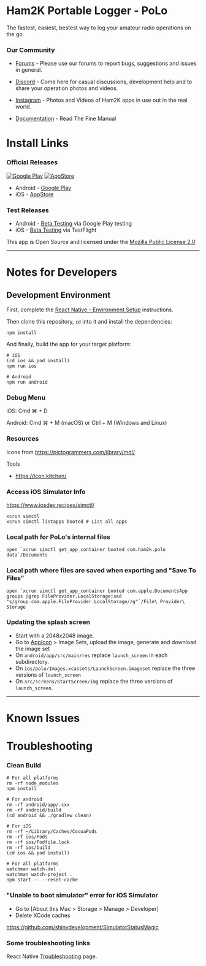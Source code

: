 # Ham2K Portable Logger - PoLo

The fastest, easiest, bestest way to log your amateur radio operations on the go.

### Our Community

* [Forums](https://forums.ham2k.com) - Please use our forums to report bugs, suggestions and issues in general.

* [Discord](https://discord.gg/rT6B2fP7pU) - Come here for casual discussions, development help and to share your operation photos and videos.

* [Instagram](https://www.instagram.com/ham2kapps/) - Photos and Videos of Ham2K apps in use out in the real world.

* [Documentation](https://polo.ham2k.com/docs/) - Read The Fine Manual

# Install Links

### Official Releases
[![Google Play](https://polo.ham2k.com/google-play-badge-100.png)](https://play.google.com/store/apps/details?id=com.ham2k.polo.beta)
[![AppStore](https://polo.ham2k.com/apple-appstore-badge-100.png)](https://apps.apple.com/us/app/ham2k-portable-logger/id6478713938)

* Android - [Google Play](https://play.google.com/store/apps/details?id=com.ham2k.polo.beta)
* iOS - [AppStore](https://apps.apple.com/us/app/ham2k-portable-logger/id6478713938)

### Test Releases
* Android - [Beta Testing](https://play.google.com/apps/testing/com.ham2k.polo.beta) via Google Play testing
* iOS - [Beta Testing](https://testflight.apple.com/join/TjRq5t5Y) via TestFlight

This app is Open Source and licensed under the [Mozilla Public License 2.0](./LICENSE)

---

# Notes for Developers

## Development Environment

First, complete the [React Native - Environment Setup](https://reactnative.dev/docs/set-up-your-environment) instructions.

Then clone this repository, `cd` into it and install the dependencies:

```
npm install
```

And finally, build the app for your target platform:

```
# iOS
(cd ios && pod install)
npm run ios

# Android
npm run android
```
### Debug Menu

iOS: Cmd ⌘ + D

Android: Cmd ⌘ + M (macOS) or Ctrl + M (Windows and Linux)

### Resources

Icons from https://pictogrammers.com/library/mdi/

Tools
* https://icon.kitchen/

### Access iOS Simulator Info

https://www.iosdev.recipes/simctl/

```
xcrun simctl
xcrun simctl listapps booted # List all apps
```

### Local path for PoLo's internal files

```
open `xcrun simctl get_app_container booted com.ham2k.polo data`/Documents
```

### Local path where files are saved when exporting and "Save To Files"

```
open `xcrun simctl get_app_container booted com.apple.DocumentsApp groups |grep FileProvider.LocalStorage|sed "s/group.com.apple.FileProvider.LocalStorage//g"`/File\ Provider\ Storage
```

### Updating the splash screen

* Start with a 2048x2048 image.
* Go to [AppIcon](https://www.appicon.co/#image-sets) > Image Sets, upload the image, generate and download the image set
* On `android/app/src/main/res` replace `launch_screen` in each subdirectory.
* On `ios/polo/Images.xcassets/LaunchScreen.imageset` replace the three versions of `launch_screen`
* On `src/screens/StartScreen/img` replace the three versions of `launch_screen`.

---

# Known Issues

# Troubleshooting

### Clean Build
```
# For all platforms
rm -rf node_modules
npm install

# For android
rm -rf android/app/.cxx
rm -rf android/build
(cd android && ./gradlew clean)

# For iOS
rm -rf ~/Library/Caches/CocoaPods
rm -rf ios/Pods
rm -rf ios/Podfile.lock
rm -rf ios/build
(cd ios && pod install)

# For all platforms
watchman watch-del .
watchman watch-project .
npm start -- --reset-cache
```

### "Unable to boot simulator" error for iOS Simulator

* Go to [About this Mac > Storage > Manage > Developer]
* Delete XCode caches

https://github.com/shinydevelopment/SimulatorStatusMagic

### Some troubleshooting links

React Native [Troubleshooting](https://reactnative.dev/docs/troubleshooting) page.
